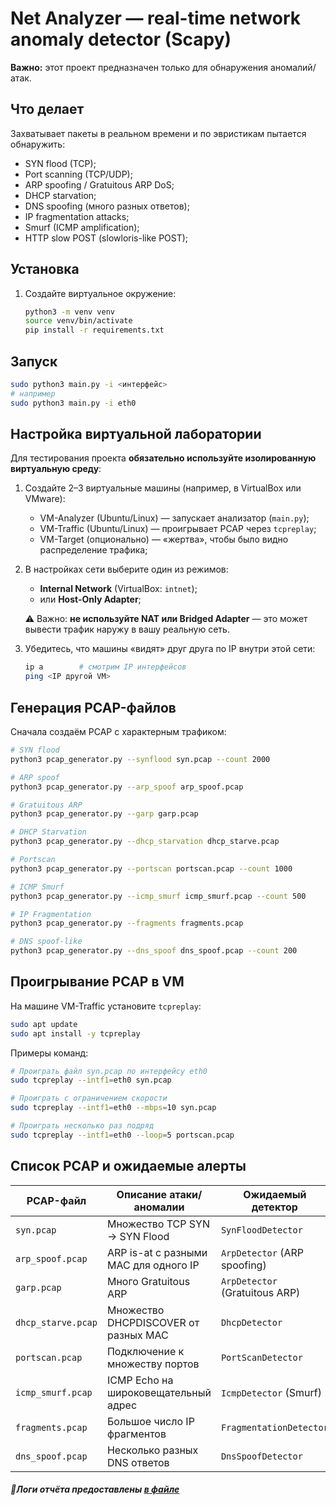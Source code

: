 # Net Analyzer — real-time network anomaly detector (Scapy)

**Важно:** этот проект предназначен только для обнаружения аномалий/атак.

## Что делает

Захватывает пакеты в реальном времени и по эвристикам пытается обнаружить:

- SYN flood (TCP);
- Port scanning (TCP/UDP);
- ARP spoofing / Gratuitous ARP DoS;
- DHCP starvation;
- DNS spoofing (много разных ответов);
- IP fragmentation attacks;
- Smurf (ICMP amplification);
- HTTP slow POST (slowloris-like POST);

## Установка

1. Создайте виртуальное окружение:
   
   ```bash
   python3 -m venv venv
   source venv/bin/activate
   pip install -r requirements.txt
   ```

## Запуск

```bash
sudo python3 main.py -i <интерфейс>
# например
sudo python3 main.py -i eth0
```

## Настройка виртуальной лаборатории

Для тестирования проекта **обязательно используйте изолированную виртуальную среду**:

1. Создайте 2–3 виртуальные машины (например, в VirtualBox или VMware):
   
   - VM-Analyzer (Ubuntu/Linux) — запускает анализатор (`main.py`);
   - VM-Traffic (Ubuntu/Linux) — проигрывает PCAP через `tcpreplay`;
   - VM-Target (опционально) — «жертва», чтобы было видно распределение трафика;

2. В настройках сети выберите один из режимов:
   
   - **Internal Network** (VirtualBox: `intnet`);
   - или **Host-Only Adapter**;
   
   ⚠️ Важно: **не используйте NAT или Bridged Adapter** — это может вывести трафик наружу в вашу реальную сеть.

3. Убедитесь, что машины «видят» друг друга по IP внутри этой сети:
   
   ```bash
   ip a        # смотрим IP интерфейсов
   ping <IP другой VM>
   ```

## Генерация PCAP-файлов

Сначала создаём PCAP с характерным трафиком:

```bash
# SYN flood
python3 pcap_generator.py --synflood syn.pcap --count 2000

# ARP spoof
python3 pcap_generator.py --arp_spoof arp_spoof.pcap

# Gratuitous ARP
python3 pcap_generator.py --garp garp.pcap

# DHCP Starvation
python3 pcap_generator.py --dhcp_starvation dhcp_starve.pcap

# Portscan
python3 pcap_generator.py --portscan portscan.pcap --count 1000

# ICMP Smurf
python3 pcap_generator.py --icmp_smurf icmp_smurf.pcap --count 500

# IP Fragmentation
python3 pcap_generator.py --fragments fragments.pcap

# DNS spoof-like
python3 pcap_generator.py --dns_spoof dns_spoof.pcap --count 200
```

## Проигрывание PCAP в VM

На машине VM-Traffic установите `tcpreplay`:

```bash
sudo apt update
sudo apt install -y tcpreplay
```

Примеры команд:

```bash
# Проиграть файл syn.pcap по интерфейсу eth0
sudo tcpreplay --intf1=eth0 syn.pcap

# Проиграть с ограничением скорости
sudo tcpreplay --intf1=eth0 --mbps=10 syn.pcap

# Проиграть несколько раз подряд
sudo tcpreplay --intf1=eth0 --loop=5 portscan.pcap
```

## Список PCAP и ожидаемые алерты

| PCAP-файл          | Описание атаки/аномалии               | Ожидаемый детектор             |
| ------------------ | ------------------------------------- | ------------------------------ |
| `syn.pcap`         | Множество TCP SYN → SYN Flood         | `SynFloodDetector`             |
| `arp_spoof.pcap`   | ARP is-at с разными MAC для одного IP | `ArpDetector` (ARP spoofing)   |
| `garp.pcap`        | Много Gratuitous ARP                  | `ArpDetector` (Gratuitous ARP) |
| `dhcp_starve.pcap` | Множество DHCPDISCOVER от разных MAC  | `DhcpDetector`                 |
| `portscan.pcap`    | Подключение к множеству портов        | `PortScanDetector`             |
| `icmp_smurf.pcap`  | ICMP Echo на широковещательный адрес  | `IcmpDetector` (Smurf)         |
| `fragments.pcap`   | Большое число IP фрагментов           | `FragmentationDetector`        |
| `dns_spoof.pcap`   | Несколько разных DNS ответов          | `DnsSpoofDetector`             |

##### 📄Логи отчёта предоставлены [в файле](./logs.txt)
